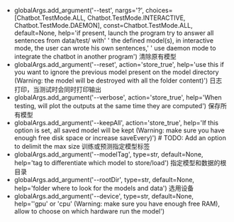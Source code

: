 * globalArgs.add_argument('--test',
                                nargs='?',
                                choices=[Chatbot.TestMode.ALL, Chatbot.TestMode.INTERACTIVE, Chatbot.TestMode.DAEMON],
                                const=Chatbot.TestMode.ALL, default=None,
                                help='if present, launch the program try to answer all sentences from data/test/ with'
                                     ' the defined model(s), in interactive mode, the user can wrote his own sentences,'
                                     ' use daemon mode to integrate the chatbot in another program')
清除原有模型
* globalArgs.add_argument('--reset', action='store_true', help='use this if you want to ignore the previous model present on the model directory (Warning: the model will be destroyed with all the folder content)')
日志打印，当测试时会同时打印输出
* globalArgs.add_argument('--verbose', action='store_true', help='When testing, will plot the outputs at the same time they are computed')
保存所有模型
* globalArgs.add_argument('--keepAll', action='store_true', help='If this option is set, all saved model will be kept (Warning: make sure you have enough free disk space or increase saveEvery)')  # TODO: Add an option to delimit the max size
训练或预测指定模型标签
* globalArgs.add_argument('--modelTag', type=str, default=None, help='tag to differentiate which model to store/load')
指定模型和数据的根目录
* globalArgs.add_argument('--rootDir', type=str, default=None, help='folder where to look for the models and data')
选用设备
* globalArgs.add_argument('--device', type=str, default=None, help='\'gpu\' or \'cpu\' (Warning: make sure you have enough free RAM), allow to choose on which hardware run the model')
